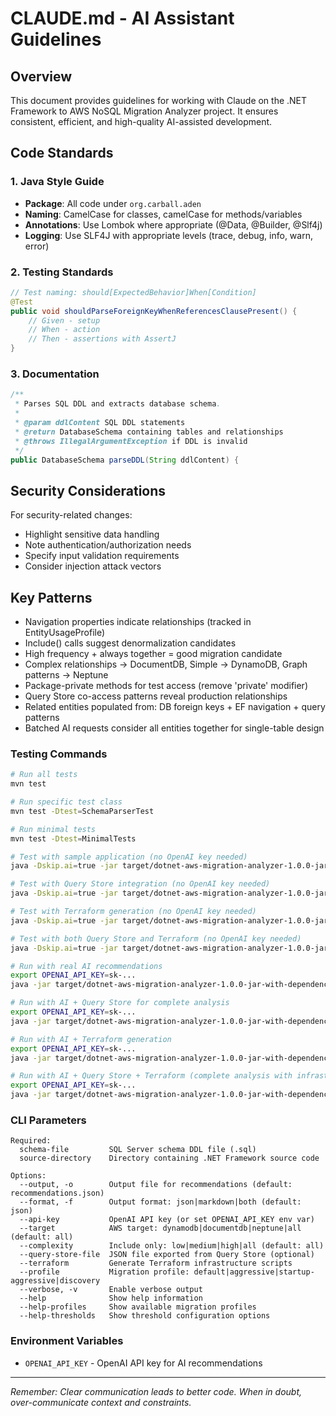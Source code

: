 # CLAUDE.md - AI Assistant Guidelines

## Overview

This document provides guidelines for working with Claude on the .NET Framework to AWS NoSQL Migration Analyzer project. It ensures consistent, efficient, and high-quality AI-assisted development.

## Code Standards

### 1. Java Style Guide

- **Package**: All code under `org.carball.aden`
- **Naming**: CamelCase for classes, camelCase for methods/variables
- **Annotations**: Use Lombok where appropriate (@Data, @Builder, @Slf4j)
- **Logging**: Use SLF4J with appropriate levels (trace, debug, info, warn, error)

### 2. Testing Standards

```java
// Test naming: should[ExpectedBehavior]When[Condition]
@Test
public void shouldParseForeignKeyWhenReferencesClausePresent() {
    // Given - setup
    // When - action
    // Then - assertions with AssertJ
}
```

### 3. Documentation

```java
/**
 * Parses SQL DDL and extracts database schema.
 *
 * @param ddlContent SQL DDL statements
 * @return DatabaseSchema containing tables and relationships
 * @throws IllegalArgumentException if DDL is invalid
 */
public DatabaseSchema parseDDL(String ddlContent) {
```

## Security Considerations

For security-related changes:
- Highlight sensitive data handling
- Note authentication/authorization needs
- Specify input validation requirements
- Consider injection attack vectors

## Key Patterns

- Navigation properties indicate relationships (tracked in EntityUsageProfile)
- Include() calls suggest denormalization candidates
- High frequency + always together = good migration candidate
- Complex relationships → DocumentDB, Simple → DynamoDB, Graph patterns → Neptune
- Package-private methods for test access (remove 'private' modifier)
- Query Store co-access patterns reveal production relationships
- Related entities populated from: DB foreign keys + EF navigation + query patterns
- Batched AI requests consider all entities together for single-table design

### Testing Commands
```bash
# Run all tests
mvn test

# Run specific test class
mvn test -Dtest=SchemaParserTest

# Run minimal tests
mvn test -Dtest=MinimalTests

# Test with sample application (no OpenAI key needed)
java -Dskip.ai=true -jar target/dotnet-aws-migration-analyzer-1.0.0-jar-with-dependencies.jar samples/TestEcommerceApp/schema.sql samples/TestEcommerceApp/

# Test with Query Store integration (no OpenAI key needed)
java -Dskip.ai=true -jar target/dotnet-aws-migration-analyzer-1.0.0-jar-with-dependencies.jar samples/TestEcommerceApp/schema.sql samples/TestEcommerceApp/ --query-store-file query-store-export.json

# Test with Terraform generation (no OpenAI key needed)
java -Dskip.ai=true -jar target/dotnet-aws-migration-analyzer-1.0.0-jar-with-dependencies.jar samples/TestEcommerceApp/schema.sql samples/TestEcommerceApp/ --terraform

# Test with both Query Store and Terraform (no OpenAI key needed)
java -Dskip.ai=true -jar target/dotnet-aws-migration-analyzer-1.0.0-jar-with-dependencies.jar samples/TestEcommerceApp/schema.sql samples/TestEcommerceApp/ --query-store-file query-store-export.json --terraform

# Run with real AI recommendations
export OPENAI_API_KEY=sk-...
java -jar target/dotnet-aws-migration-analyzer-1.0.0-jar-with-dependencies.jar samples/TestEcommerceApp/schema.sql samples/TestEcommerceApp/

# Run with AI + Query Store for complete analysis
export OPENAI_API_KEY=sk-...
java -jar target/dotnet-aws-migration-analyzer-1.0.0-jar-with-dependencies.jar samples/TestEcommerceApp/schema.sql samples/TestEcommerceApp/ --query-store-file query-store-export.json

# Run with AI + Terraform generation
export OPENAI_API_KEY=sk-...
java -jar target/dotnet-aws-migration-analyzer-1.0.0-jar-with-dependencies.jar samples/TestEcommerceApp/schema.sql samples/TestEcommerceApp/ --terraform

# Run with AI + Query Store + Terraform (complete analysis with infrastructure)
export OPENAI_API_KEY=sk-...
java -jar target/dotnet-aws-migration-analyzer-1.0.0-jar-with-dependencies.jar samples/TestEcommerceApp/schema.sql samples/TestEcommerceApp/ --query-store-file query-store-export.json --terraform
```

### CLI Parameters
```
Required:
  schema-file         SQL Server schema DDL file (.sql)
  source-directory    Directory containing .NET Framework source code

Options:
  --output, -o        Output file for recommendations (default: recommendations.json)
  --format, -f        Output format: json|markdown|both (default: json)
  --api-key           OpenAI API key (or set OPENAI_API_KEY env var)
  --target            AWS target: dynamodb|documentdb|neptune|all (default: all)
  --complexity        Include only: low|medium|high|all (default: all)
  --query-store-file  JSON file exported from Query Store (optional)
  --terraform         Generate Terraform infrastructure scripts
  --profile           Migration profile: default|aggressive|startup-aggressive|discovery
  --verbose, -v       Enable verbose output
  --help              Show help information
  --help-profiles     Show available migration profiles
  --help-thresholds   Show threshold configuration options
```

### Environment Variables
- `OPENAI_API_KEY` - OpenAI API key for AI recommendations

---

*Remember: Clear communication leads to better code. When in doubt, over-communicate context and constraints.*